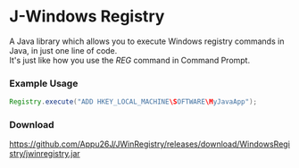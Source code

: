 # J-Windows Registry
A Java library which allows you to execute Windows registry commands in Java, in just one line of code.  
It's just like how you use the *REG* command in Command Prompt.

### Example Usage
```java
Registry.execute("ADD HKEY_LOCAL_MACHINE\SOFTWARE\MyJavaApp");
```
### Download
https://github.com/Appu26J/JWinRegistry/releases/download/WindowsRegistry/jwinregistry.jar
